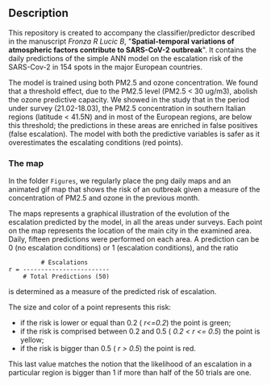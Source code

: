 ## Description
This repository is created to accompany the classifier/predictor described in the manuscript *Fronza R Lucic B*, "**Spatial-temporal variations of atmospheric factors contribute to SARS-CoV-2 outbreak**". It contains the daily predictions of the simple ANN model on the escalation risk of the SARS-Cov-2 in 154 spots in the major European countries.

The model is trained using both PM2.5 and ozone concentration. We found that a threshold effect, due to the PM2.5 level (PM2.5 < 30 ug/m3), abolish the ozone predictive capacity. We showed in the study that in the period under survey (21.02-18.03), the PM2.5 concentration in southern Italian regions (latitude < 41.5N) and in most of the European regions, are below this threshold; the predictions in these areas are enriched in false positives (false escalation). The model with both the predictive variables is safer as it overestimates the escalating conditions (red points).

### The map
In the folder `Figures`, we regularly place the png daily maps and an animated gif map that shows the risk of an outbreak given a measure of the concentration of PM2.5 and ozone in the previous month.

The maps represents a graphical illustration of the evolution of the escalation predicted by the model, in all the areas under surveys. Each point on the map represents the location of the main city in the examined area. Daily, fifteen predictions were performed on each area. A prediction can be 0 (no escalation conditions) or 1 (escalation conditions), and the ratio 

~~~
         # Escalations
r = ------------------------
    # Total Predictions (50)
~~~

is determined as a measure of the predicted risk of escalation. 

The size and color of a point represents this risk:

- if the risk is lower or equal than 0.2 ( *r<=0.2*) the point is green; 
- if the risk is comprised between 0.2 and 0.5 ( *0.2 < r <= 0.5*) the point is yellow; 
- if the risk is bigger than 0.5 ( *r > 0.5*) the point is red. 

This last value matches the notion that the likelihood of an escalation in a particular region is bigger than 1 if more than half of the 50 trials are one.
